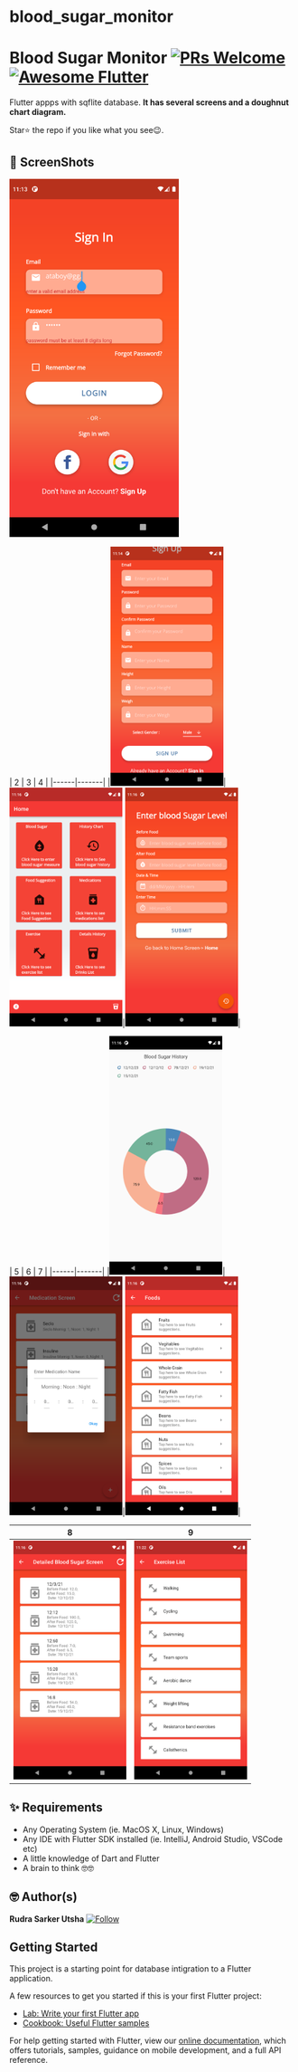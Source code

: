 # blood_sugar_monitor

# Blood Sugar Monitor [![PRs Welcome](https://img.shields.io/badge/PRs-welcome-brightgreen.svg?style=flat-square)](http://makeapullrequest.com) <a href="https://github.com/RudraSarker"><img alt="Awesome Flutter" src="https://img.shields.io/badge/Awesome-Flutter-blue.svg?longCache=true&style=flat-square" /></a>

Flutter appps with sqflite database. 
**It has several screens and a doughnut chart diagram.**

Star⭐ the repo if you like what you see😉.


## 📸 ScreenShots

<img src="ss/1.png" width="300">

| 2 | 3 | 4 |
|------|-------|
|<img src="ss/2.png" width="200">|<img src="ss/3.png" width="200">|<img src="ss/4.png" width="200">|

| 5 | 6 | 7 |
|------|-------|
|<img src="ss/5.png" width="200">|<img src="ss/6.png" width="200">|<img src="ss/7.png" width="200">|

| 8 | 9 |
|------|-------|
|<img src="ss/8.png" width="200">|<img src="ss/9.png" width="200">|






## ✨ Requirements
* Any Operating System (ie. MacOS X, Linux, Windows)
* Any IDE with Flutter SDK installed (ie. IntelliJ, Android Studio, VSCode etc)
* A little knowledge of Dart and Flutter
* A brain to think 🤓🤓

## 🤓 Author(s)
**Rudra Sarker Utsha** [![ Follow](https://github.com/RudraSarker)](https://github.com/RudraSarker)

## Getting Started

This project is a starting point for database intigration to a Flutter application.

A few resources to get you started if this is your first Flutter project:

- [Lab: Write your first Flutter app](https://flutter.io/docs/get-started/codelab)
- [Cookbook: Useful Flutter samples](https://flutter.io/docs/cookbook)

For help getting started with Flutter, view our 
[online documentation](https://flutter.io/docs), which offers tutorials, 
samples, guidance on mobile development, and a full API reference.
